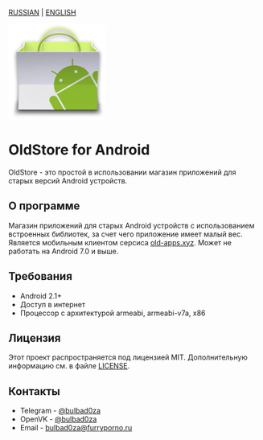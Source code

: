 [RUSSIAN](https://github.com/tmdg01/oldstore-android/blob/master/README.md) | [ENGLISH](https://github.com/tmdg01/oldstore-android/blob/master/README-EN.md)

![Logo](https://github.com/tmdg01/oldstore-android/blob/master/app/src/main/res/mipmap-xxxhdpi/ic_launcher.png)

# OldStore for Android

OldStore - это простой в использовании магазин приложений для старых версий Android устройств. 

## О программе
Магазин приложений для старых Android устройств с использованием встроенных библиотек, за счет чего приложение имеет малый вес. Является мобильным клиентом серсиса [old-apps.xyz](http://old-apps.xyz). Может не работать на Android 7.0 и выше.

## Требования

- Android 2.1+
- Доступ в интернет
- Процессор с архитектурой armeabi, armeabi-v7a, x86

## Лицензия

Этот проект распространяется под лицензией MIT. Дополнительную информацию см. в файле [LICENSE](LICENSE).

## Контакты

 - Telegram - [@bulbad0za](https://t.me/bulbad0za)
 - OpenVK - [@bulbad0za](https://ovk.to/bulbad0za)
 - Email - bulbad0za@furryporno.ru
